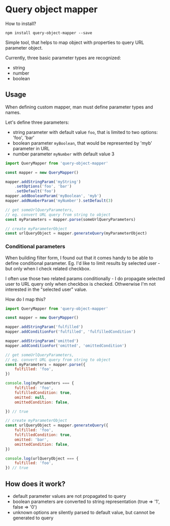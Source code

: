 # Query object mapper
How to install?
```shell
npm install query-object-mapper --save
```

Simple tool, that helps to map object with properties to query URL parameter object.

Currently, three basic parameter types are recognized:
- string
- number
- boolean

## Usage

When defining custom mapper, man must define parameter types and names.

Let's define three parameters:
- string parameter with default value `foo`, that is limited to two options: 'foo', 'bar'
- boolean parameter `myBoolean`, that would be represented by 'myb' parameter in URL
- number parameter `myNumber` with default value 3

```javascript
import QueryMapper from 'query-object-mapper'

const mapper = new QueryMapper()

mapper.addStringParam('myString')
	.setOptions('foo', 'bar')
	.setDefault('foo')
mapper.addBooleanParam('myBoolean', 'myb')
mapper.addNumberParam('myNumber').setDefault(3)

// get someUrlQueryParameters,
// eg. convert URL query from string to object
const myParameters = mapper.parse(someUrlQueryParameters)

// create myParameterObject
const urlQueryObject = mapper.generateQuery(myParameterObject)
```

### Conditional parameters

When building filter form, I found out that it comes handy to be able to define conditional parameter. Eg. I'd like to limit results by selected user - but only when I check related checkbox.

I often use those two related params conditionally - I do propagate selected user to URL query only when checkbox is checked. Othwerwise I'm not interested in the "selected user" value.

How do I map this?

```javascript
import QueryMapper from 'query-object-mapper'

const mapper = new QueryMapper()

mapper.addStringParam('fulfilled')
mapper.addConditionFor('fulfilled', 'fulfilledCondition')

mapper.addStringParam('omitted')
mapper.addConditionFor('omitted', 'omittedCondition')

// get someUrlQueryParameters,
// eg. convert URL query from string to object
const myParameters = mapper.parse({
	fulfilled: 'foo',
})

console.log(myParameters === {
	fulfilled: 'foo',
	fulfilledCondition: true,
	omitted: null,
	omittedCondition: false,

}) // true

// create myParameterObject
const urlQueryObject = mapper.generateQuery({
	fulfilled: 'foo',
	fulfilledCondition: true,
	omitted: 'bar',
	omittedCondition: false,
})

console.log(urlQueryObject === {
	fulfilled: 'foo',
}) // true
```

## How does it work?
- default parameter values are not propagated to query
- boolean parameters are converted to string representation (true => '1', false => '0')
- unknown options are silently parsed to default value, but cannot be generated to query
